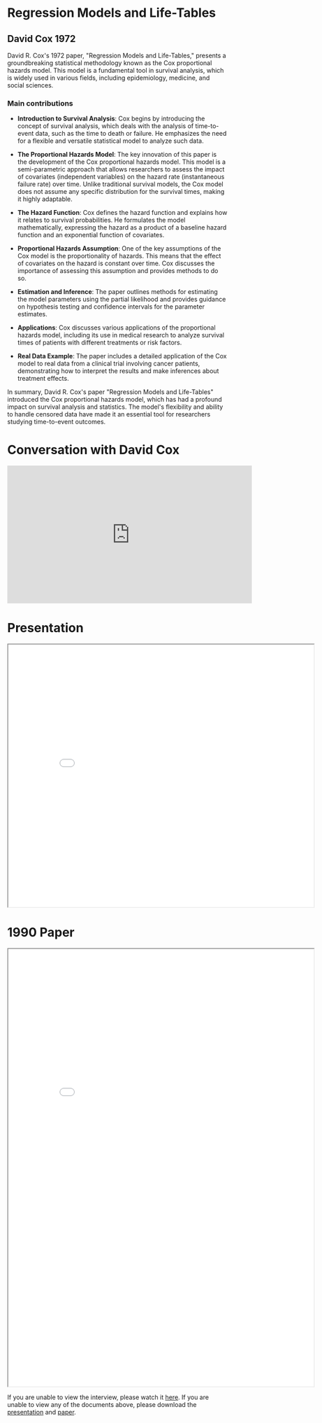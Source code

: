 # Regression Models and Life-Tables
## David Cox 1972

David R. Cox's 1972 paper, "Regression Models and Life-Tables," presents a groundbreaking statistical methodology known as the Cox proportional hazards model. 
This model is a fundamental tool in survival analysis, which is widely used in various fields, including epidemiology, medicine, and social sciences.

### Main contributions

* __Introduction to Survival Analysis__: Cox begins by introducing the concept of survival analysis, which deals with the analysis of time-to-event data, such as the time to death or failure. He emphasizes the need for a flexible and versatile statistical model to analyze such data.

* __The Proportional Hazards Model__: The key innovation of this paper is the development of the Cox proportional hazards model. This model is a semi-parametric approach that allows researchers to assess the impact of covariates (independent variables) on the hazard rate (instantaneous failure rate) over time. Unlike traditional survival models, the Cox model does not assume any specific distribution for the survival times, making it highly adaptable.

* __The Hazard Function__: Cox defines the hazard function and explains how it relates to survival probabilities. He formulates the model mathematically, expressing the hazard as a product of a baseline hazard function and an exponential function of covariates.

* __Proportional Hazards Assumption__: One of the key assumptions of the Cox model is the proportionality of hazards. This means that the effect of covariates on the hazard is constant over time. Cox discusses the importance of assessing this assumption and provides methods to do so.

* __Estimation and Inference__: The paper outlines methods for estimating the model parameters using the partial likelihood and provides guidance on hypothesis testing and confidence intervals for the parameter estimates.

* __Applications__: Cox discusses various applications of the proportional hazards model, including its use in medical research to analyze survival times of patients with different treatments or risk factors.

* __Real Data Example__: The paper includes a detailed application of the Cox model to real data from a clinical trial involving cancer patients, demonstrating how to interpret the results and make inferences about treatment effects.

In summary, David R. Cox's paper "Regression Models and Life-Tables" introduced the Cox proportional hazards model, which has had a profound impact on survival analysis and statistics. The model's flexibility and ability to handle censored data have made it an essential tool for researchers studying time-to-event outcomes.

# Conversation with David Cox

<iframe width="560" height="315" src="https://www.youtube.com/embed/TiHCNRUiLKc?si=8iUm4G4satjEnVtw" title="YouTube video player" frameborder="0" allow="accelerometer; clipboard-write; encrypted-media; gyroscope; picture-in-picture; web-share" referrerpolicy="strict-origin-when-cross-origin" allowfullscreen></iframe>

<!-- # Summary

<iframe src="_static/cox1972/.pdf" width="700" height="1000" allow="fullscreen"></iframe> -->

# Presentation

<iframe src="_static/cox1972/Stats_319_presentation.pdf" width="700" height="600" allow="fullscreen"></iframe>

# 1990 Paper

<iframe src="_static/cox1972/cox1972.pdf" width="700" height="1000" allow="fullscreen"></iframe>


If you are unable to view the interview, please watch it [here](https://youtu.be/TiHCNRUiLKc?si=ui97K5oDeTDd3c9k).
If you are unable to view any of the documents above, please download the [presentation](_static/cox1972/Stats_319_presentation.pdf) and [paper](_static/cox1972/cox1972.pdf).